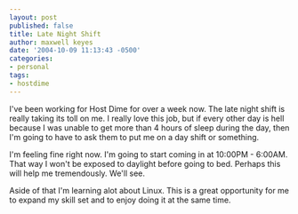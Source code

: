 ```yaml
---
layout: post
published: false
title: Late Night Shift
author: maxwell keyes
date: '2004-10-09 11:13:43 -0500'
categories:
- personal
tags:
- hostdime
---
```


I've been working for Host Dime for over a week now. The late night shift is
really taking its toll on me. I really love this job, but if every other day is
hell because I was unable to get more than 4 hours of sleep during the day, then
I'm going to have to ask them to put me on a day shift or something.

I'm feeling fine right now. I'm going to start coming in at 10:00PM - 6:00AM.
That way I won't be exposed to daylight before going to bed. Perhaps this will
help me tremendously. We'll see.

Aside of that I'm learning alot about Linux. This is a great opportunity for me
to expand my skill set and to enjoy doing it at the same time.

